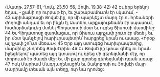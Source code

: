 (Մատթ. 27.57-61, Ղուկ. 23.50-56, Յովհ. 19.38-42)
42 Եւ երբ երեկոյ եղաւ, - քանի որ ուրբաթ էր, եւ շաբաթամուտն էր սկսւում, - 43 արիմաթիացի Յովսէփը, որ մի պարկեշտ մարդ էր ու հրեաների ժողովի անդամ եւ որ ինքն էլ Աստծու արքայութեանն էր սպասում, համարձակուեց մտնել Պիղատոսի մօտ եւ ուզեց Յիսուսի մարմինը: 44 Եւ Պիղատոսը զարմացաւ, որ Յիսուս այդչափ շուտ էր մեռել. եւ իր մօտ կանչելով հարիւրապետին՝ հարցրեց նրան ու ասաց. «Իրօք այդչափ շո՞ւտ մեռաւ»: 45 Երբ այդ ստուգեց հարիւրապետից, մարմինը շնորհեց Յովսէփին: 46 Եւ Յովսէփը կտաւ գնեց ու նրան իջեցնելով՝ պատեց այդ կտաւով ու դրեց մի գերեզմանի մէջ, որ փորուած էր ժայռի մէջ: Եւ մի քար գլորեց գերեզմանի դռան առաջ: 47 Իսկ Մարիամ Մագդաղենացին եւ Յակոբոսի ու Յովսէի մայր Մարիամը տեսան այն տեղը, ուր նա դրուեց:
